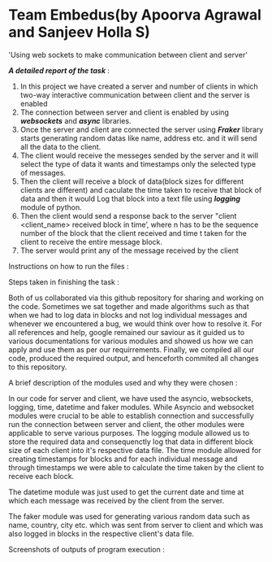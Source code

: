 # Team Embedus(by Apoorva Agrawal and Sanjeev Holla S)


'Using web sockets to make communication between client and server'


***A detailed report of the task*** :
 1. In this project we have created a server and number of clients in which two-way interactive communication between         client and the server is enabled
 2. The connection between server and client is enabled by using ***websockets*** and ***async*** libraries.
 3. Once the server and client are connected the server using ***Fraker*** library starts generating random datas like         name, address etc. and it will send all the data to the client.
 4. The client would receive the messeges sended by the server and it will select the type of data it wants and timestamps     only the selected type of messages.
 5. Then the client will receive a block of data(block sizes for different clients are different) and caculate the time       taken to receive that block of data and then it would Log that block into a text file using ***logging*** module of       python.
 6. Then the client would send a response back to the server "client <client_name> received <n> block in <t> time’, where     n has to be the sequence number of the block that the client received and time t taken for the client to receive the       entire message block.
 7. The server would print any of the message received by the client
 
 
 
 Instructions on how to run the files : 
 
 
 
 Steps taken in finishing the task :
 
   Both of us collaborated via this github repository for sharing and working on the code. Sometimes we sat together and made algorithms such as that when we had to   log   data in blocks and not log individual messages and whenever we encountered a bug, we would think over how to resolve it. For all references and help, google remained   our saviour as it guided us to various documentations for various modules and showed us how we can apply and use them as per our requirrements. Finally, we compiled   all our code, produced the required output, and henceforth commited all changes to this repository.
 
 
 A brief description of the modules used and why they were chosen :
 
   In our code for server and client, we have used the asyncio, websockets, logging, time, datetime and faker modules. While Asyncio and websocket modules were crucial to be able to establish connection and successfully run the connection between server and client, the other modules were applicable to serve various purposes. The logging module allowed us to store the required data and consequenctly log that data in different block size of each client into it's respective data file. The  time module allowed for creating timestamps for blocks and for each individual message and through timestamps we were able to calculate the time taken by the client to receive each block.
    
The datetime module was just used to get the current date and time at which each message was received by the client from the server.
    
    
   The faker module was used for generating various random data such as name, country, city etc. which was sent from server to client and which was also logged in blocks in the respective client's data file.
    
 
 Screenshots of outputs of program execution :




